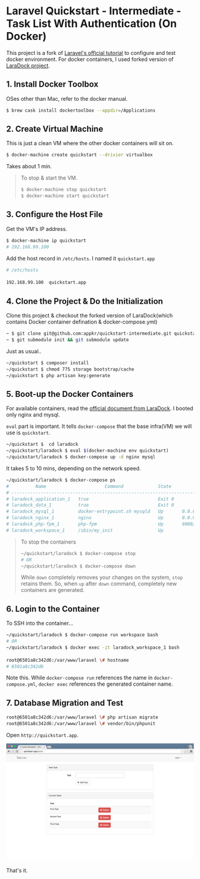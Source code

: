 # Laravel Quickstart - Intermediate - Task List With Authentication (On Docker)

This project is a fork of [Laravel's official tutorial](https://laravel.com/docs/5.2/quickstart-intermediate) to configure and test docker environment. For docker containers, I used forked version of [LaraDock project](https://github.com/LaraDock/laradock).

## 1. Install Docker Toolbox

OSes other than Mac, refer to the docker manual.

```sh
$ brew cask install dockertoolbox --appdir=/Applications
```

## 2. Create Virtual Machine

This is just a clean VM where the other docker containers will sit on.

```sh
$ docker-machine create quickstart --drivier virtualbox
```

Takes about 1 min.

> To stop & start the VM.
>
> ```sh
> $ docker-machine stop quickstart
> $ docker-machine start quickstart
> ```

## 3. Configure the Host File

Get the VM's IP address.

```sh
$ docker-machine ip quickstart
# 192.168.99.100
```

Add the host record in `/etc/hosts`. I named it `quickstart.app`

```sh
# /etc/hosts

192.168.99.100	quickstart.app
```

## 4. Clone the Project & Do the Initialization

Clone this project & checkout the forked version of LaraDock(which contains Docker container defination & docker-compose.yml)

```sh
~ $ git clone git@github.com:appkr/quickstart-intermediate.git quickstart && cd quickstart
~ $ git submodule init && git submodule update
```

Just as usual..

```sh
~/quickstart $ composer install
~/quickstart $ chmod 775 storage bootstrap/cache
~/quickstart $ php artisan key:generate
```

## 5. Boot-up the Docker Containers

For available containers, read the [official document from LaraDock](https://github.com/LaraDock/laradock). I booted only nginx and mysql.

`eval` part is important. It tells `docker-compose` that the base infra(VM) we will use is `quickstart`.

```sh
~/quickstart $  cd laradock
~/quickstart/laradock $ eval $(docker-machine env quickstart)
~/quickstart/laradock $ docker-compose up -d nginx mysql
```

It takes 5 to 10 mins, depending on the network speed.

```sh
~/quickstart/laradock $ docker-compose ps
#          Name                      Command             State                     Ports
# --------------------------------------------------------------------------------------------------------
# laradock_application_1   true                          Exit 0
# laradock_data_1          true                          Exit 0
# laradock_mysql_1         docker-entrypoint.sh mysqld   Up       0.0.0.0:3306->3306/tcp
# laradock_nginx_1         nginx                         Up       0.0.0.0:443->443/tcp, 0.0.0.0:80->80/tcp
# laradock_php-fpm_1       php-fpm                       Up       9000/tcp
# laradock_workspace_1     /sbin/my_init                 Up
```

> To stop the containers
>
> ```sh
> ~/quickstart/laradock $ docker-compose stop
> # OR
> ~/quickstart/laradock $ docker-compose down
> ```
>
> While `down` completely removes your changes on the system, `stop` retains them. So, when `up` after `down` command, completely new containers are generated.

## 6. Login to the Container

To SSH into the container...

```sh
~/quickstart/laradock $ docker-compose run workspace bash
# OR
~/quickstart/laradock $ docker exec -it laradock_workspace_1 bash

root@6501a8c342d6:/var/www/laravel \# hostname
# 6501a8c342d6
```

Note this. While `docker-compose run` references the name in `docker-compose.yml`, `docker exec` references the generated container name.

## 7. Database Migration and Test

```sh
root@6501a8c342d6:/var/www/laravel \# php artisan migrate
root@6501a8c342d6:/var/www/laravel \# vendor/bin/phpunit
```

Open `http://quickstart.app`.

![](quickstart_up_running.png)

That's it.
